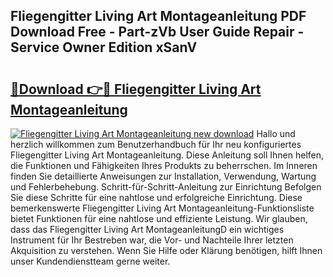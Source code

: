 ## Fliegengitter Living Art Montageanleitung PDF Download Free - Part-zVb User Guide Repair - Service Owner Edition xSanV

# <h2><a href="http://df78fpx.blite.top/?on=Fliegengitter+Living+Art+Montageanleitung">🔗Download 👉🔴 Fliegengitter Living Art Montageanleitung</a></h2>

[![Fliegengitter Living Art Montageanleitung new download](https://i.imgur.com/lujVjoI.png)](http://df78fpx.blite.top/?on=Fliegengitter+Living+Art+Montageanleitung)
Hallo und herzlich willkommen zum Benutzerhandbuch für Ihr neu konfiguriertes Fliegengitter Living Art Montageanleitung. Diese Anleitung soll Ihnen helfen, die Funktionen und Fähigkeiten Ihres Produkts zu beherrschen. Im Inneren finden Sie detaillierte Anweisungen zur Installation, Verwendung, Wartung und Fehlerbehebung. Schritt-für-Schritt-Anleitung zur Einrichtung Befolgen Sie diese Schritte für eine nahtlose und erfolgreiche Einrichtung. Diese bemerkenswerte Fliegengitter Living Art Montageanleitung-Funktionsliste bietet Funktionen für eine nahtlose und effiziente Leistung. Wir glauben, dass das Fliegengitter Living Art MontageanleitungD ein wichtiges Instrument für Ihr Bestreben war, die Vor- und Nachteile Ihrer letzten Akquisition zu verstehen. Wenn Sie Hilfe oder Klärung benötigen, hilft Ihnen unser Kundendienstteam gerne weiter.
